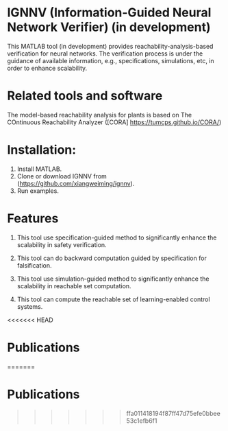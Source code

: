 # IGNNV (Information-Guided Neural Network Verifier) (in development)
This MATLAB tool (in development) provides reachability-analysis-based verification for neural networks. The verification process is under the guidance of available information, e.g., specifications, simulations, etc, in order to enhance scalability. 
# Related tools and software
The model-based reachability analysis for plants is based on The COntinuous Reachability Analyzer ([CORA] https://tumcps.github.io/CORA/)
# Installation:
  1) Install MATLAB.
  2) Clone or download IGNNV from (https://github.com/xiangweiming/ignnv).
  3) Run examples.
# Features
  1) This tool use specification-guided method to significantly enhance the scalability in safety verification. 
  
  2) This tool can do backward computation guided by specification for falsification.
  
  3) This tool use simulation-guided method to significantly enhance the scalability in reachable set computation.
  
  4) This tool can compute the reachable set of learning-enabled control systems. 
  
<<<<<<< HEAD
# Publications
=======
  # Publications
>>>>>>> ffa011418194f87ff47d75efe0bbee53c1efb6f1
